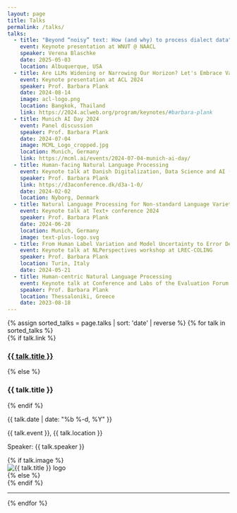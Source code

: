 ```yaml
---
layout: page
title: Talks
permalink: /talks/
talks:
  - title: "Beyond “noisy” text: How (and why) to process dialect data"
    event: Keynote presentation at WNUT @ NAACL
    speaker: Verena Blaschke
    date: 2025-05-03
    location: Albuquerque, USA
  - title: Are LLMs Widening or Narrowing Our Horizon? Let's Embrace Variation for Trustworthy NLP
    event: Keynote presentation at ACL 2024
    speaker: Prof. Barbara Plank
    date: 2024-08-14
    image: acl-logo.png
    location: Bangkok, Thailand
    link: https://2024.aclweb.org/program/keynotes/#barbara-plank
  - title: Munich AI Day 2024
    event: Panel discussion
    speaker: Prof. Barbara Plank
    date: 2024-07-04
    image: MCML_Logo_cropped.jpg
    location: Munich, Germany
    link: https://mcml.ai/events/2024-07-04-munich-ai-day/
  - title: Human-facing Natural Language Processing
    event: Keynote talk at Danish Digitalization, Data Science and AI (D3A) conference
    speaker: Prof. Barbara Plank
    link: https://d3aconference.dk/d3a-1-0/
    date: 2024-02-02
    location: Nyborg, Denmark
  - title: Natural Language Processing for Non-standard Language Varieties
    event: Keynote talk at Text+ conference 2024
    speaker: Prof. Barbara Plank
    date: 2024-06-28
    location: Munich, Germany
    image: text-plus-logo.svg
  - title: From Human Label Variation and Model Uncertainty to Error Detection (and Back)
    event: Keynote talk at NLPerspectives workshop at LREC-COLING
    speaker: Prof. Barbara Plank
    location: Turin, Italy
    date: 2024-05-21
  - title: Human-centric Natural Language Processing
    event: Keynote talk at Conference and Labs of the Evaluation Forum (CLEF)
    speaker: Prof. Barbara Plank
    location: Thessaloniki, Greece
    date: 2023-08-18
---
```


<div>
    {% assign sorted_talks = page.talks | sort: 'date' | reverse %}
    {% for talk in sorted_talks %}
    <div class="group pb-8">
        <div class="grid grid-cols-1 md:grid-cols-[3fr,1fr] gap-6 items-center">
            <div>
                {% if talk.link %}
                <a href="{{ talk.link }}" target="_blank" rel="noreferrer" class="block">
                    <h3 class="text-xl font-semibold text-link hover:text-blue-500">{{ talk.title }}</h3>
                </a>
                {% else %}
                    <h3 class="text-xl font-semibold">{{ talk.title }}</h3>
                {% endif %}
                <p class="text-xs text-secondary-600 font-bold uppercase pt-1 pb-2">{{ talk.date | date: "%b %-d, %Y" }}</p>
                <p class="text-base text-gray-600">{{ talk.event }}, <span class="italic">{{ talk.location }}</span></p>
                <p class="text-base text-gray-600"><span class="font-semibold">Speaker: </span>{{ talk.speaker }}</p>
            </div>
            {% if talk.image %}
            <div class="w-full">
                <div class="relative  w-1/2 md:w-full h-40 overflow-hidden rounded-lg">
                    <img src="/assets/img/talks/{{ talk.image }}" alt="{{ talk.title }} logo" class="absolute inset-0 w-full h-full object-scale-down object-center">
                </div>
            </div>
            {% else %}
            <div class="w-full mt-1 flex items-center justify-center">
                <div class="md:h-40 hidden md:block"></div> <!-- Placeholder div to maintain height -->
            </div>
            {% endif %}
        </div>
        <hr class="rounded w-full gray-700 bg-gray-600">
    </div>
    {% endfor %}

</div>
